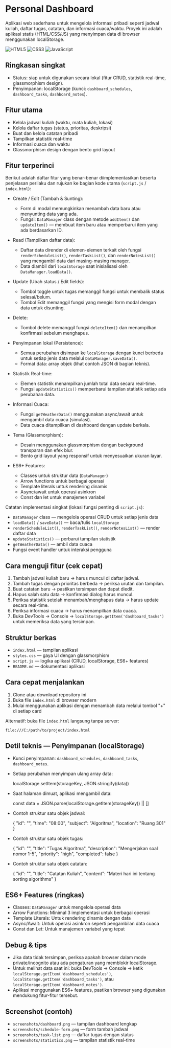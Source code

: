 

# Personal Dashboard

Aplikasi web sederhana untuk mengelola informasi pribadi seperti jadwal kuliah, daftar tugas, catatan, dan informasi cuaca/waktu. Proyek ini adalah aplikasi statis (HTML/CSS/JS) yang menyimpan data di browser menggunakan localStorage.

![HTML5](https://img.shields.io/badge/HTML5-E34F26?style=for-the-badge&logo=html5&logoColor=white)
![CSS3](https://img.shields.io/badge/CSS3-1572B6?style=for-the-badge&logo=css3&logoColor=white)
![JavaScript](https://img.shields.io/badge/JavaScript-F7DF1E?style=for-the-badge&logo=javascript&logoColor=black)

## Ringkasan singkat

- Status: siap untuk digunakan secara lokal (fitur CRUD, statistik real-time, glassmorphism design).
- Penyimpanan: localStorage (kunci: `dashboard_schedules`, `dashboard_tasks`, `dashboard_notes`).

## Fitur utama

- Kelola jadwal kuliah (waktu, mata kuliah, lokasi)
- Kelola daftar tugas (status, prioritas, deskripsi)
- Buat dan kelola catatan pribadi
- Tampilkan statistik real-time
- Informasi cuaca dan waktu
- Glassmorphism design dengan bento grid layout

## Fitur terperinci

Berikut adalah daftar fitur yang benar-benar diimplementasikan beserta penjelasan perilaku dan rujukan ke bagian kode utama (`script.js` / `index.html`):

- Create / Edit (Tambah & Sunting):
  - Form di modal memungkinkan menambah data baru atau menyunting data yang ada.
  - Fungsi: `DataManager` class dengan metode `addItem()` dan `updateItem()` — membuat item baru atau memperbarui item yang ada berdasarkan ID.

- Read (Tampilkan daftar data):
  - Daftar data dirender di elemen-elemen terkait oleh fungsi `renderScheduleList()`, `renderTaskList()`, dan `renderNotesList()` yang mengambil data dari masing-masing manager.
  - Data diambil dari `localStorage` saat inisialisasi oleh `DataManager.loadData()`.

- Update (Ubah status / Edit fields):
  - Tombol toggle untuk tugas memanggil fungsi untuk membalik status selesai/belum.
  - Tombol Edit memanggil fungsi yang mengisi form modal dengan data untuk disunting.

- Delete: 
  - Tombol delete memanggil fungsi `deleteItem()` dan menampilkan konfirmasi sebelum menghapus.

- Penyimpanan lokal (Persistence):
  - Semua perubahan disimpan ke `localStorage` dengan kunci berbeda untuk setiap jenis data melalui `DataManager.saveData()`.
  - Format data: array objek (lihat contoh JSON di bagian teknis).

- Statistik Real-time:
  - Elemen statistik menampilkan jumlah total data secara real-time.
  - Fungsi `updateStatistics()` memperbarui tampilan statistik setiap ada perubahan data.

- Informasi Cuaca:
  - Fungsi `getWeatherData()` menggunakan async/await untuk mengambil data cuaca (simulasi).
  - Data cuaca ditampilkan di dashboard dengan update berkala.

- Tema (Glassmorphism):
  - Desain menggunakan glassmorphism dengan background transparan dan efek blur.
  - Bento grid layout yang responsif untuk menyesuaikan ukuran layar.

- ES6+ Features:
  - Classes untuk struktur data (`DataManager`)
  - Arrow functions untuk berbagai operasi
  - Template literals untuk rendering dinamis
  - Async/await untuk operasi asinkron
  - Const dan let untuk manajemen variabel

Catatan implementasi singkat (lokasi fungsi penting di `script.js`):

- `DataManager` class — mengelola operasi CRUD untuk setiap jenis data
- `loadData()` / `saveData()` — baca/tulis `localStorage`
- `renderScheduleList()`, `renderTaskList()`, `renderNotesList()` — render daftar data
- `updateStatistics()` — perbarui tampilan statistik
- `getWeatherData()` — ambil data cuaca
- Fungsi event handler untuk interaksi pengguna

## Cara menguji fitur (cek cepat)

1. Tambah jadwal kuliah baru → harus muncul di daftar jadwal.
2. Tambah tugas dengan prioritas berbeda → periksa urutan dan tampilan.
3. Buat catatan baru → pastikan tersimpan dan dapat diedit.
4. Hapus salah satu data → konfirmasi dialog harus muncul.
5. Periksa statistik setelah menambah/menghapus data → harus update secara real-time.
6. Periksa informasi cuaca → harus menampilkan data cuaca.
7. Buka DevTools → Console → `localStorage.getItem('dashboard_tasks')` untuk memeriksa data yang tersimpan.

## Struktur berkas

- `index.html` — tampilan aplikasi
- `styles.css` — gaya UI dengan glassmorphism
- `script.js` — logika aplikasi (CRUD, localStorage, ES6+ features)
- `README.md` — dokumentasi aplikasi

## Cara cepat menjalankan

1. Clone atau download repository ini
2. Buka file `index.html` di browser modern
3. Mulai menggunakan aplikasi dengan menambah data melalui tombol "+" di setiap card

Alternatif: buka file `index.html` langsung tanpa server:

`file:///C:/path/to/project/index.html`

## Detil teknis — Penyimpanan (localStorage)

- Kunci penyimpanan: `dashboard_schedules`, `dashboard_tasks`, `dashboard_notes`.
- Setiap perubahan menyimpan ulang array data:

  localStorage.setItem(storageKey, JSON.stringify(data))

- Saat halaman dimuat, aplikasi mengambil data:

  const data = JSON.parse(localStorage.getItem(storageKey)) || []

- Contoh struktur satu objek jadwal:

  {
    "id": "<unik>",
    "time": "08:00",
    "subject": "Algoritma",
    "location": "Ruang 301"
  }

- Contoh struktur satu objek tugas:

  {
    "id": "<unik>",
    "title": "Tugas Algoritma",
    "description": "Mengerjakan soal nomor 1-5",
    "priority": "high",
    "completed": false
  }

- Contoh struktur satu objek catatan:

  {
    "id": "<unik>",
    "title": "Catatan Kuliah",
    "content": "Materi hari ini tentang sorting algorithms"
  }

## ES6+ Features (ringkas)

- Classes: `DataManager` untuk mengelola operasi data
- Arrow Functions: Minimal 3 implementasi untuk berbagai operasi
- Template Literals: Untuk rendering dinamis dengan data
- Async/Await: Untuk operasi asinkron seperti pengambilan data cuaca
- Const dan Let: Untuk manajemen variabel yang tepat

## Debug & tips

- Jika data tidak tersimpan, periksa apakah browser dalam mode private/incognito atau ada pengaturan yang memblokir localStorage.
- Untuk melihat data saat ini: buka DevTools → Console → ketik `localStorage.getItem('dashboard_schedules')`, `localStorage.getItem('dashboard_tasks')`, atau `localStorage.getItem('dashboard_notes')`.
- Aplikasi menggunakan ES6+ features, pastikan browser yang digunakan mendukung fitur-fitur tersebut.

## Screenshot (contoh)

- `screenshots/dashboard.png` — tampilan dashboard lengkap
- `screenshots/schedule-form.png` — form tambah jadwal
- `screenshots/task-list.png` — daftar tugas dengan status
- `screenshots/statistics.png` — tampilan statistik real-time
